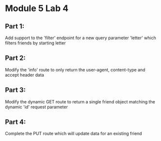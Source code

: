 # Module 5 Lab 4
## Part 1: 
Add support to the 'filter' endpoint for a new query parameter 'letter' which filters friends by starting letter 
## Part 2: 
Modify the 'info' route to only return the user-agent, content-type and accept header data 
## Part 3: 
Modify the dynamic GET route to return a single friend object matching the dynamic 'id' request parameter 
## Part 4: 
Complete the PUT route which will update data for an existing friend
